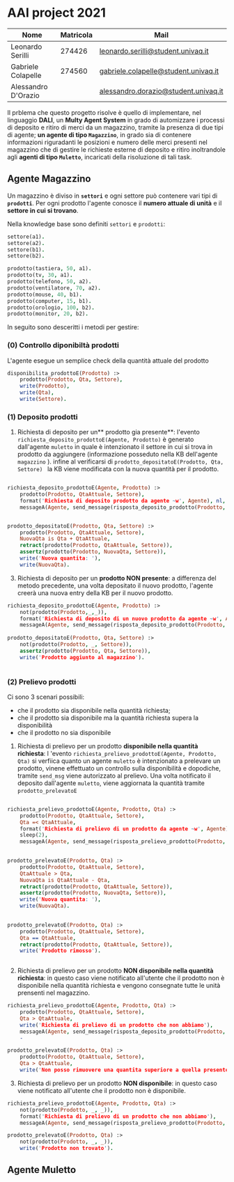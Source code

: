 # AAI project 2021 

|Nome|Matricola|Mail|
|-|-|-|
|Leonardo Serilli| 274426| leonardo.serilli@student.univaq.it|
|Gabriele Colapelle| 274560 | gabriele.colapelle@student.univaq.it |
|Alessandro D'Orazio| | alessandro.dorazio@student.univaq.it |

Il prblema che questo progetto risolve è quello di implementare, nel linguaggio **DALI**, un **Multy Agent System** in grado di automizzare i processi di deposito e ritiro di merci da un magazzino, tramite la presenza di due tipi di agente; **un agente di tipo `Magazzino`**, in grado sia di contenere informazioni riguradanti le posizioni e numero delle merci presenti nel magazzino che di gestire le richieste esterne di deposito e ritiro inoltrandole agli **agenti di tipo `Muletto`**, incaricati della risoluzione di tali task.

## Agente Magazzino

Un magazzino è diviso in **`settori`** e ogni settore può contenere vari tipi di **`prodotti`**. Per ogni prodotto l'agente conosce il **numero attuale di unità** e il **settore in cui si trovano**.

Nella knowledge base sono definiti `settori` e `prodotti`:

```prolog
settore(a1).
settore(a2).
settore(b1).
settore(b2).

prodotto(tastiera, 50, a1). 
prodotto(tv, 30, a1).
prodotto(telefono, 50, a2).
prodotto(ventilatore, 70, a2).
prodotto(mouse, 40, b1).
prodotto(computer, 15, b1).
prodotto(orologio, 100, b2).
prodotto(monitor, 20, b2).
```

In seguito sono desceritti i metodi per gestire:

### (0) Controllo diponibiltà prodotti
L'agente esegue un semplice check della quantità attuale del prodotto

```prolog
disponibilita_prodottoE(Prodotto) :>
    prodotto(Prodotto, Qta, Settore),
    write(Prodotto),
    write(Qta),
    write(Settore).
```

### (1) Deposito prodotti
1. Richiesta di deposito per un** prodotto gia presente**: l'evento `richiesta_deposito_prodottoE(Agente, Prodotto)` è generato dall'agente `muletto` in quale è intenzionato il settore in cui si trova in prodotto da aggiungere (informazione posseduto nella KB dell'agente `magazzino` ). infine al verificarsi di `prodotto_depositatoE(Prodotto, Qta, Settore) ` la KB viene modificata con la nuova quantità per il prodotto.
 
```prolog

richiesta_deposito_prodottoE(Agente, Prodotto) :>
    prodotto(Prodotto, QtaAttuale, Settore),
    format('Richiesta di deposito prodotto da agente ~w', Agente), nl,
    messageA(Agente, send_message(risposta_deposito_prodotto(Prodotto, Settore), Me)).


prodotto_depositatoE(Prodotto, Qta, Settore) :> 
    prodotto(Prodotto, QtaAttuale, Settore),
    NuovaQta is Qta + QtaAttuale,
    retract(prodotto(Prodotto, QtaAttuale, Settore)),
    assertz(prodotto(Prodotto, NuovaQta, Settore)),
    write('Nuova quantita: '),
    write(NuovaQta).
```

3.   Richiesta di deposito per un **prodotto NON presente**: a differenza del metodo precedente, una volta depositato il nuovo prodotto, l'agente creerà una nuova entry della KB per il nuovo prodotto.

```prolog
richiesta_deposito_prodottoE(Agente, Prodotto) :>
    not(prodotto(Prodotto,_,_)),
    format('Richiesta di deposito di un nuovo prodotto da agente ~w', Agente), nl,
    messageA(Agente, send_message(risposta_deposito_prodotto(Prodotto, b1), Me)).
	
prodotto_depositatoE(Prodotto, Qta, Settore) :>
    not(prodotto(Prodotto, _, Settore)),
    assertz(prodotto(Prodotto, Qta, Settore)),
    write('Prodotto aggiunto al magazzino').
	
```

### (2) Prelievo prodotti
Ci sono 3 scenari possibili: 
- che il prodotto sia disponibile nella quantità richiesta;
- che il prodotto sia disponibile ma la quantità richiesta supera la disponibilità
- che il prodotto no sia disponibile
  
1. Richiesta di prelievo per un prodotto **disponibile nella quantità richiesta**: l 'evento `richiesta_prelievo_prodottoE(Agente, Prodotto, Qta)` si verfiica quanto un agente `muletto` è intenzionato a prelevare un prodotto, vinene effettuato un controllo sulla disponibilità e dopodiche, tramite `send_msg` viene autorizzato al prelievo. Una volta notificato il deposito dall'agente `muletto`, viene aggiornata la quantità tramite `prodotto_prelevatoE`


```Prolog

richiesta_prelievo_prodottoE(Agente, Prodotto, Qta) :>
    prodotto(Prodotto, QtaAttuale, Settore),
    Qta =< QtaAttuale,
    format('Richiesta di prelievo di un prodotto da agente ~w', Agente),
    sleep(2),
    messageA(Agente, send_message(risposta_prelievo_prodotto(Prodotto, Settore), Me))
	

prodotto_prelevatoE(Prodotto, Qta) :>
    prodotto(Prodotto, QtaAttuale, Settore),
    QtaAttuale > Qta,
    NuovaQta is QtaAttuale - Qta,
    retract(prodotto(Prodotto, QtaAttuale, Settore)),
    assertz(prodotto(Prodotto, NuovaQta, Settore)),
    write('Nuova quantita: '),
    write(NuovaQta).
	

prodotto_prelevatoE(Prodotto, Qta) :>
    prodotto(Prodotto, QtaAttuale, Settore),
    Qta == QtaAttuale,
    retract(prodotto(Prodotto, QtaAttuale, Settore)),
    write('Prodotto rimosso').
	
```

2. Richiesta di prelievo per un prodotto **NON disponibile nella quantità richiesta**: in questo caso viene notificato all'utente che il prodotto non è disponibile nella quantità richiesta e vengono consegnate tutte le unità prensenti nel magazzino.

```prolog
richiesta_prelievo_prodottoE(Agente, Prodotto, Qta) :>
    prodotto(Prodotto, QtaAttuale, Settore),
    Qta > QtaAttuale,
    write('Richiesta di prelievo di un prodotto che non abbiamo'),
    messageA(Agente, send_message(risposta_deposito_prodotto(Prodotto, null), Me)).
	- 

prodotto_prelevatoE(Prodotto, Qta) :>
    prodotto(Prodotto, QtaAttuale, Settore),
    Qta > QtaAttuale,
    write('Non posso rimuovere una quantita superiore a quella presente').
```

3. Richiesta di prelievo per un prodotto **NON disponibile**: in questo caso viene notificato all'utente che il prodotto non è disponibile.

```prolog
richiesta_prelievo_prodottoE(Agente, Prodotto, Qta) :>
    not(prodotto(Prodotto, _, _)),
    format('Richiesta di prelievo di un prodotto che non abbiamo'),
    messageA(Agente, send_message(risposta_prelievo_prodotto(Prodotto, null), Me)).

prodotto_prelevatoE(Prodotto, Qta) :>
    not(prodotto(Prodotto, _, _)),
    write('Prodotto non trovato').
```

## Agente Muletto
